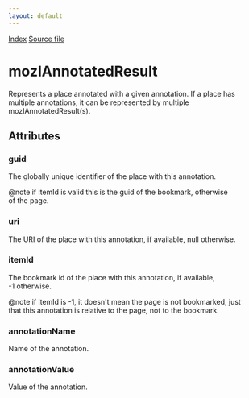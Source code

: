 ```yaml
---
layout: default
---
```

<div id='links'><a href="../index.html">Index</a>
<a href="http://dxr.mozilla.org/mozilla-central/source/toolkit/components/places/nsIAnnotationService.idl">Source file</a>
</div>

# mozIAnnotatedResult #
  
Represents a place annotated with a given annotation.  If a place has  
multiple annotations, it can be represented by multiple  
mozIAnnotatedResult(s).  
  

## Attributes ##

### guid ###
  
The globally unique identifier of the place with this annotation.  
  
@note if itemId is valid this is the guid of the bookmark, otherwise  
      of the page.  
  

### uri ###
  
The URI of the place with this annotation, if available, null otherwise.  
  

### itemId ###
  
The bookmark id of the place with this annotation, if available,  
-1 otherwise.  
  
@note if itemId is -1, it doesn't mean the page is not bookmarked, just  
      that this annotation is relative to the page, not to the bookmark.  
  

### annotationName ###
  
Name of the annotation.  
  

### annotationValue ###
  
Value of the annotation.  
  
